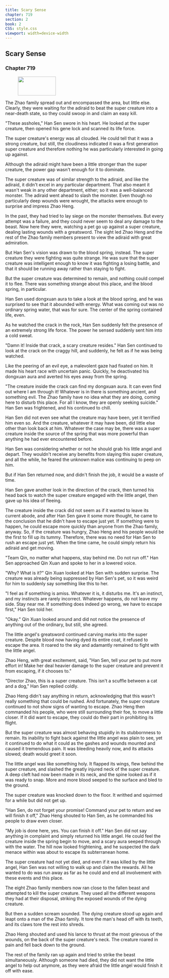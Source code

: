 ```yaml
---
title: Scary Sense
chapter: 719
section: 2
book: 2
CSS: style.css
viewport: width=device-width
---
```


## Scary Sense

### Chapter 719

<figure>
	<img src="../Images/gem.gif" alt="" id="gem" width="120" height="60" />
</figure>

The Zhao family spread out and encompassed the area, but little else. Clearly, they were waiting for the adiraid to beat the super creature into a near-death state, so they could swoop in and claim an easy kill.

"These assholes," Han Sen swore in his heart. He looked at the super creature, then opened his gene lock and scanned its life force.

The super creature's energy was all clouded. He could tell that it was a strong creature, but still, the cloudiness indicated it was a first generation super creature and therefore nothing he was particularly interested in going up against.

Although the adiraid might have been a little stronger than the super creature, the power gap wasn't enough for it to dominate.

The super creature was of similar strength to the adiraid, and like the adiraid, it didn't excel in any particular department. That also meant it wasn't weak in any other department, either; so it was a well-balanced monster. The adiraid went ahead to slash the monster. Even though no particularly deep wounds were wrought, the attacks were enough to surprise and impress Zhao Heng.

In the past, they had tried to lay siege on the monster themselves. But every attempt was a failure, and they could never seem to deal any damage to the beast. Now here they were, watching a pet go up against a super creature, dealing lasting wounds with a greatsword. The sight led Zhao Heng and the rest of the Zhao family members present to view the adiraid with great admiration.

But Han Sen's vision was drawn to the blood spring, instead. The super creature they were fighting was quite strange. He was sure that the super creature was intelligent enough to know it was fighting a losing battle, and that it should be running away rather than staying to fight.

But the super creature was determined to remain, and nothing could compel it to flee. There was something strange about this place, and the blood spring, in particular.

Han Sen used dongxuan aura to take a look at the blood spring, and he was surprised to see that it abounded with energy. What was coming out was no ordinary spring water, that was for sure. The center of the spring contained life, even.

As he watched the crack in the rock, Han Sen suddenly felt the presence of an extremely strong life force. The power he sensed suddenly sent him into a cold sweat.

"Damn it! Inside that crack, a scary creature resides." Han Sen continued to look at the crack on the craggy hill, and suddenly, he felt as if he was being watched.

Like the peering of an evil eye, a malevolent gaze had fixated on him. It made his heart race with uncertain panic. Quickly, he deactivated his dongxuan aura and averted his eyes away from the spring.

"The creature inside the crack can find my dongxuan aura. It can even find out where I am through it! Whatever is in there is something ancient, and something evil. The Zhao family have no idea what they are doing, coming here to disturb this place. For all I know, they are openly seeking suicide." Han Sen was frightened, and his continued to chill.

Han Sen did not even see what the creature may have been, yet it terrified him even so. And the creature, whatever it may have been, did little else other than look back at him. Whatever the case may be, there was a super creature inside the source of the spring that was more powerful than anything he had ever encountered before.

Han Sen was considering whether or not he should grab his little angel and depart. They wouldn't receive any benefits from slaying this super creature, and all the while, he feared the unknown malice was continuing to peep on him.

But if Han Sen returned now, and didn't finish the job, it would be a waste of time.

Han Sen gave another look in the direction of the crack, then turned his head back to watch the super creature engaged with the little angel, then gave up his idea of fleeing.

The creature inside the crack did not seem as if it wanted to leave its current abode, and after Han Sen gave it some more thought, he came to the conclusion that he didn't have to escape just yet. If something were to happen, he could escape more quickly than anyone from the Zhao family, anyway. So, if the creature was hungry, Zhao Heng and his people would be the first to fill up its tummy. Therefore, there was no need for Han Sen to rush an escape just yet. When the time came, he could simply return his adiraid and get moving.

"Team Qin, no matter what happens, stay behind me. Do not run off." Han Sen approached Qin Xuan and spoke to her in a lowered voice.

"Why? What is it?" Qin Xuan looked at Han Sen with sudden surprise. The creature was already being suppressed by Han Sen's pet, so it was weird for him to suddenly say something like this to her.

"I feel as if something is amiss. Whatever it is, it disturbs me. It's an instinct, and my instincts are rarely incorrect. Whatever happens, do not leave my side. Stay near me. If something does indeed go wrong, we have to escape first," Han Sen told her.

"Okay." Qin Xuan looked around and did not notice the presence of anything out of the ordinary, but still, she agreed.

The little angel's greatsword continued carving marks into the super creature. Despite blood now having dyed its entire coat, it refused to escape the area. It roared to the sky and adamantly remained to fight with the little angel.

Zhao Heng, with great excitement, said, "Han Sen, tell your pet to put more effort in! Make her deal heavier damage to the super creature and prevent it from escaping, if it chooses to."

"Director Zhao, this is a super creature. This isn't a scuffle between a cat and a dog," Han Sen replied coldly.

Zhao Heng didn't say anything in return, acknowledging that this wasn't really something that could be rushed. And fortunately, the super creature continued to not show signs of wanting to escape. Zhao Heng then commanded his people, who were still surrounding their foe, to move a little closer. If it did want to escape, they could do their part in prohibiting its flight.

But the super creature was almost behaving stupidly in its stubbornness to remain. Its inability to fight back against the little angel was plain to see, yet it continued to do what it could as the gashes and wounds mounted and caused it tremendous pain. It was bleeding heavily now, and its attacks slowed; death would greet it soon.

The little angel was like something holy. It flapped its wings, flew behind the super creature, and slashed the greatly injured neck of the super creature. A deep cleft had now been made in its neck, and the spine looked as if it was ready to snap. More and more blood seeped to the surface and bled to the ground.

The super creature was knocked down to the floor. It writhed and squirmed for a while but did not get up.

"Han Sen, do not forget your promise! Command your pet to return and we will finish it off," Zhao Heng shouted to Han Sen, as he commanded his people to draw even closer.

"My job is done here, yes. You can finish it off." Han Sen did not say anything in complaint and simply returned his little angel. He could feel the creature inside the spring begin to move, and a scary aura seeped through with the water. The hill now looked frightening, and he suspected the dark menace within was about to escape its subterranean home.

The super creature had not yet died, and even if it was killed by the little angel, Han Sen was not willing to walk up and claim the rewards. All he wanted to do was run away as far as he could and end all involvement with these events and this place.

The eight Zhao family members now ran close to the fallen beast and attempted to kill the super creature. They used all the different weapons they had at their disposal, striking the exposed wounds of the dying creature.

But then a sudden scream sounded. The dying creature stood up again and leapt onto a man of the Zhao family. It tore the man's head off with its teeth, and its claws tore the rest into shreds.

Zhao Heng shouted and used his lance to thrust at the most grievous of the wounds, on the back of the super creature's neck. The creature roared in pain and fell back down to the ground.

The rest of the family ran up again and tried to strike the beast simultaneously. Although someone had died, they did not want the little angel to help out anymore, as they were afraid the little angel would finish it off with ease.